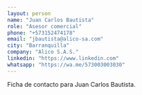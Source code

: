 ```yaml
---
layout: person
name: "Juan Carlos Bautista"
role: "Asesor comercial"
phone: "+573152474178"
email: "jbautista@alico-sa.com"
city: "Barranquilla"
company: "Alico S.A.S."
linkedin: "https://www.linkedin.com"
whatsapp: "https://wa.me/573003003030"
---
```


Ficha de contacto para Juan Carlos Bautista.
